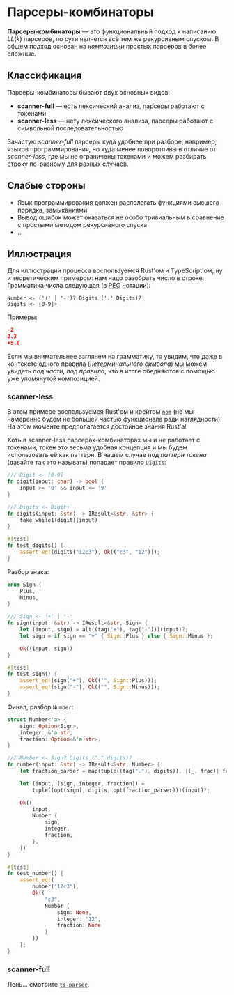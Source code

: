 # Парсеры-комбинаторы 

**Парсеры-комбинаторы** — это функциональный подход к написанию $LL(k)$ парсеров, по сути является всё тем же рекурсивным спуском. В общем подход основан на *композиции* простых парсеров в более сложные. 

## Классификация

Парсеры-комбинаторы бывают двух основных видов:
* **scanner-full** — есть лексический анализ, парсеры работают с токенами
* **scanner-less** — нету лексического анализа, парсеры работают с символьной последовательностью 

Зачастую *scanner-full* парсеры куда удобнее при разборе, например, языков программирования, но куда менее поворотливы в отличие от *scanner-less*, где мы не ограничены токенами и можем разбирать строку по-разному для разных случаев. 

## Слабые стороны 

* Язык программирования должен располагать функциями высшего порядка, замыканиями
* Вывод ошибок может оказаться не особо тривиальным в сравнение с простыми методом рекурсивного спуска
* ...

## Иллюстрация

Для иллюстрации процесса воспользуемся Rust'ом и TypeScript'ом, ну и теоретическим примером: нам надо разобрать число в строке. Грамматика числа следующая (в [PEG](https://ru.wikipedia.org/wiki/%D0%93%D1%80%D0%B0%D0%BC%D0%BC%D0%B0%D1%82%D0%B8%D0%BA%D0%B0,_%D1%80%D0%B0%D0%B7%D0%B1%D0%B8%D1%80%D0%B0%D1%8E%D1%89%D0%B0%D1%8F_%D0%B2%D1%8B%D1%80%D0%B0%D0%B6%D0%B5%D0%BD%D0%B8%D0%B5) нотации): 
```
Number <- ('+' | '-')? Digits ('.' Digits)?
Digits <- [0-9]+
```
Примеры:
```json
-2
2.3
+5.0
```
Если мы внимательнее взглянем на грамматику, то увидим, что даже в контексте одного правила (*нетерминального символа*) мы можем увидеть *под части*, *под правила*, что в итоге обедняются с помощью уже упомянутой композицией. 

### scanner-less 

В этом примере воспользуемся Rust'ом и крейтом [`nom`](https://docs.rs/nom/latest/nom/) (но мы намеренно будем не большей частью функционала ради наглядности). На этом моменте предполагается достойное знания Rust'а!

Хоть в scanner-less парсерах-комбинаторах мы и не работает с токенами, токен это весьма удобная концепция и мы будем использовать её как паттерн. В нашем случае под *паттерн токена* (давайте так это называть) попадает правило `Digits`:
```rust
/// Digit <- [0-9]
fn digit(input: char) -> bool {
    input >= '0' && input <= '9'
}

/// Digits <- Digit+
fn digits(input: &str) -> IResult<&str, &str> {
    take_while1(digit)(input)
}

```

```rust
#[test]
fn test_digits() {
    assert_eq!(digits("12c3"), Ok(("c3", "12")));
}
```

Разбор знака:
```rust
enum Sign {
    Plus,
    Minus,
}

/// Sign <- '+' | '-'
fn sign(input: &str) -> IResult<&str, Sign> {
    let (input, sign) = alt((tag("+"), tag("-")))(input)?;
    let sign = if sign == "+" { Sign::Plus } else { Sign::Minus };

    Ok((input, sign))
}
```

```rust
#[test]
fn test_sign() {
    assert_eq!(sign("+"), Ok(("", Sign::Plus)));
    assert_eq!(sign("-"), Ok(("", Sign::Minus)));
}
```

Финал, разбор `Number`:
```rust
struct Number<'a> {
    sign: Option<Sign>,
    integer: &'a str,
    fraction: Option<&'a str>,
}

/// Number <- Sign? Digits ("." digits)?
fn number(input: &str) -> IResult<&str, Number> {
    let fraction_parser = map(tuple((tag("."), digits)), |(_, frac)| frac);

    let (input, (sign, integer, fraction)) =
        tuple((opt(sign), digits, opt(fraction_parser)))(input)?;

    Ok((
        input,
        Number {
            sign,
            integer,
            fraction,
        },
    ))
}
```

```rust
#[test]
fn test_number() {
    assert_eq!(
        number("12c3"),
        Ok((
            "c3",
            Number {
                sign: None,
                integer: "12",
                fraction: None
            }
        ))
    );
}
```

### scanner-full

Лень... смотрите [`ts-parsec`](https://github.com/microsoft/ts-parsec).
